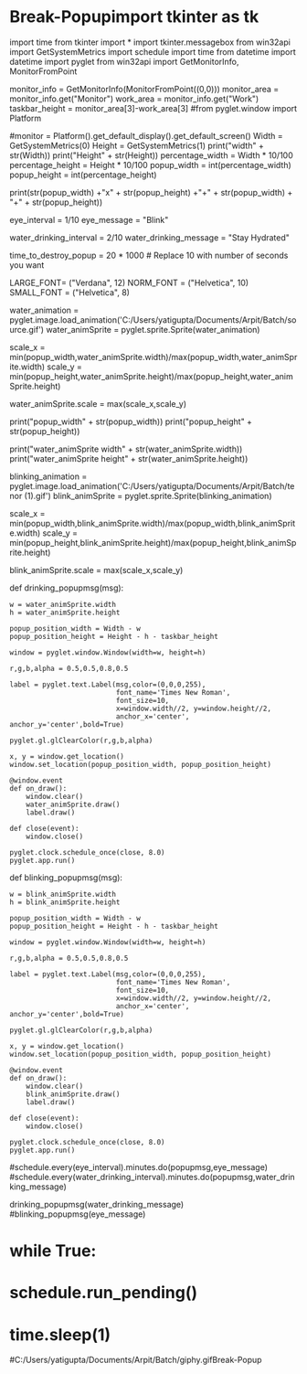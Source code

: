 # Break-Popupimport tkinter as tk
import time
from tkinter import *
import tkinter.messagebox
from win32api import GetSystemMetrics
import schedule
import time
from datetime import datetime
import pyglet
from win32api import GetMonitorInfo, MonitorFromPoint

monitor_info = GetMonitorInfo(MonitorFromPoint((0,0)))
monitor_area = monitor_info.get("Monitor")
work_area = monitor_info.get("Work")
taskbar_height = monitor_area[3]-work_area[3]
#from pyglet.window import Platform

#monitor = Platform().get_default_display().get_default_screen()
Width = GetSystemMetrics(0)
Height = GetSystemMetrics(1)
print("width" + str(Width))
print("Height" + str(Height))
percentage_width = Width * 10/100
percentage_height = Height * 10/100
popup_width = int(percentage_width)
popup_height = int(percentage_height)

print(str(popup_width) +"x" + str(popup_height) +"+" + str(popup_width) + "+" + str(popup_height))

eye_interval = 1/10
eye_message = "Blink"

water_drinking_interval = 2/10
water_drinking_message = "Stay Hydrated"

time_to_destroy_popup = 20 * 1000 # Replace 10 with number of seconds you want

LARGE_FONT= ("Verdana", 12)
NORM_FONT = ("Helvetica", 10)
SMALL_FONT = ("Helvetica", 8)

water_animation = pyglet.image.load_animation('C:/Users/yatigupta/Documents/Arpit/Batch/source.gif')
water_animSprite = pyglet.sprite.Sprite(water_animation)
	 
scale_x = min(popup_width,water_animSprite.width)/max(popup_width,water_animSprite.width)
scale_y = min(popup_height,water_animSprite.height)/max(popup_height,water_animSprite.height)

water_animSprite.scale = max(scale_x,scale_y)

print("popup_width" + str(popup_width))
print("popup_height" + str(popup_height))

print("water_animSprite width" + str(water_animSprite.width))
print("water_animSprite height" + str(water_animSprite.height))

blinking_animation = pyglet.image.load_animation('C:/Users/yatigupta/Documents/Arpit/Batch/tenor (1).gif')
blink_animSprite = pyglet.sprite.Sprite(blinking_animation)
	 
scale_x =  min(popup_width,blink_animSprite.width)/max(popup_width,blink_animSprite.width)
scale_y = min(popup_height,blink_animSprite.height)/max(popup_height,blink_animSprite.height)

blink_animSprite.scale = max(scale_x,scale_y)


def drinking_popupmsg(msg):
	
	w = water_animSprite.width
	h = water_animSprite.height
	 
	popup_position_width = Width - w
	popup_position_height = Height - h - taskbar_height

	window = pyglet.window.Window(width=w, height=h)
	 
	r,g,b,alpha = 0.5,0.5,0.8,0.5
	 
	label = pyglet.text.Label(msg,color=(0,0,0,255),
	                          font_name='Times New Roman',
	                          font_size=10,
	                          x=window.width//2, y=window.height//2,
	                          anchor_x='center', anchor_y='center',bold=True) 
	 
	pyglet.gl.glClearColor(r,g,b,alpha)

	x, y = window.get_location()
	window.set_location(popup_position_width, popup_position_height) 

	@window.event
	def on_draw():
	    window.clear()
	    water_animSprite.draw()
	    label.draw()
	 
	def close(event):
	    window.close()

	pyglet.clock.schedule_once(close, 8.0)
	pyglet.app.run()

def blinking_popupmsg(msg):
	
	w = blink_animSprite.width
	h = blink_animSprite.height

	popup_position_width = Width - w
	popup_position_height = Height - h - taskbar_height
	 
	window = pyglet.window.Window(width=w, height=h)
	 
	r,g,b,alpha = 0.5,0.5,0.8,0.5
	 
	label = pyglet.text.Label(msg,color=(0,0,0,255),
	                          font_name='Times New Roman',
	                          font_size=10,
	                          x=window.width//2, y=window.height//2,
	                          anchor_x='center', anchor_y='center',bold=True) 
	 
	pyglet.gl.glClearColor(r,g,b,alpha)

	x, y = window.get_location()
	window.set_location(popup_position_width, popup_position_height) 

	@window.event
	def on_draw():
	    window.clear()
	    blink_animSprite.draw()
	    label.draw()
	 
	def close(event):
	    window.close()

	pyglet.clock.schedule_once(close, 8.0)
	pyglet.app.run()



#schedule.every(eye_interval).minutes.do(popupmsg,eye_message)
#schedule.every(water_drinking_interval).minutes.do(popupmsg,water_drinking_message)

drinking_popupmsg(water_drinking_message)
#blinking_popupmsg(eye_message)
# while True:
#     schedule.run_pending()
#     time.sleep(1)

#C:/Users/yatigupta/Documents/Arpit/Batch/giphy.gifBreak-Popup

